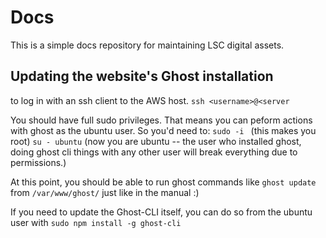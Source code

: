 # Docs

This is a simple docs repository for maintaining LSC digital assets.

## Updating the website's Ghost installation

to log in with an ssh client to the AWS host. `ssh <username>@<server`

You should have full sudo privileges.  That means you can peform actions with ghost as the ubuntu user.  So you'd need to:
`sudo -i `
(this makes you root)
`su - ubuntu`
(now you are ubuntu -- the user who installed ghost, doing ghost cli things with any other user will break everything due to permissions.)

At this point, you should be able to run ghost commands like `ghost update` from `/var/www/ghost/` just like in the manual :)

If you need to update the Ghost-CLI itself, you can do so from the ubuntu user with `sudo npm install -g ghost-cli`
